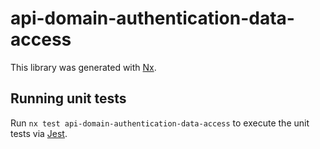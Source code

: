 # api-domain-authentication-data-access

This library was generated with [Nx](https://nx.dev).

## Running unit tests

Run `nx test api-domain-authentication-data-access` to execute the unit tests via [Jest](https://jestjs.io).
